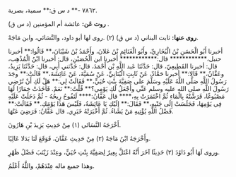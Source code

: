 ٧٨٦٢ -** د س ق:** سمية، بصرية.

**روت عَن:** عائشة أم المؤمنين (د س ق) .

**روى عنها:** ثابت البناني (د س ق) (٢) .روى لها أبو داود، والنَّسَائي، وابن مَاجَهْ.

أخبرنا أَبُو الْحَسَنِ بْنُ الْبُخَارِيِّ، وأَبُو الْغَنَائِمِ بْنُ عَلانَ، وأَحْمَدُ بْنُ شَيْبَانَ،** قَالُوا:** أخبرنا حنبل،************ قال:************ أخبرنا ابن الْحُصَيْنِ، قال: أخبرنا ابْنُ الْمُذْهِب، قال: أخبرنا القَطِيعِيّ، قال: حَدَّثَنَا عَبد اللَّهِ بْن أَحْمَدَ، قال: حَدَّثني أَبِي، قال: حَدَّثَنَا يَزِيدُ، وعَفَّانُ،** قَالا:** أخبرنا حَمَّادٌ، عَنْ ثَابِتٍ الْبُنَانِيِّ، عَنْ سُمَيَّةَ، عَنْ عَائِشَةَ،** قَالَتْ:** وجَدَ رَسُولُ اللَّهِ صَلَّى اللَّهُ عَلَيْهِ وسَلَّمَ على صَفِيَّةَ بِنْتِ حُيَيٍّ،** فَقَالَتْ لِي:** هَلْ لَكِ أَنْ تُرْضِي رَسُولَ اللَّهِ صلى الله عليه وسلم عَنِّي وأَجْعَلُ لَكِ يَوْمِي؟** قُلْتُ:** نَعَمْ. فَأَخَذَتْ خِمَارًا لَهَا مَصْبُوغًا، فَرَشَّتْهُ بِالْمَاءِ ثُمَّ اخْتَمَرَتْ بِهِ،**** قال عَفَّانُ:**** لَتَفُوحُ رِيحُهُ - ثُمَّ دَخَلَتْ عَلَيْهِ فِي يَوْمِهَا، فَجَلَسَتْ إِلَى جَنْبِهِ،** فَقَالَ:** إِلَيْكِ يَا عَائِشَةُ، فَلَيْسَ هَذَا يَوْمَكِ.** فَقَالَتْ:** فَضْلُ اللَّهِ يُؤْتِيهِ مَنْ يَشَاءُ. ثُمَّ أَخْبَرَتْهُ خَبَرِي. قال عَفَّانُ: فَرَضِيَ عَنْهَا.

أَخْرَجَهُ النَّسَائي (١) مِنْ حَدِيثِ يَزِيدَ بْنِ هَارُونَ.

وأَخْرَجَهُ ابْنُ مَاجَهْ (٢) مِنْ حَدِيثِ عَفَّانَ، فَوَقَعَ لَنَا بَدَلا عَالِيًا.

وروى لَهَا أَبُو دَاوُدَ (٢) حَدِيثًا آخَرَ أَنَّهُ اعْتَلَّ بِعِيرٌ لِصَفِيَّةَ بِنْتِ حُيَيٍّ، وعِنْدَ زَيْنَبَ فَضْلُ ظَهْرٍ.

وهذا جميع ماله عِنْدَهُمْ، واللَّهُ أَعْلَمُ.